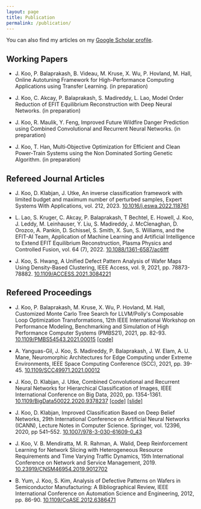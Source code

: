```yaml
---
layout: page
title: Publication
permalink: /publication/
---
```


You can also find my articles on my [Google Scholar profile](https://scholar.google.com/citations?user=nabCGxoAAAAJ&hl=en).

## Working Papers

- J. Koo, P. Balaprakash, B. Videau, M. Kruse, X. Wu, P. Hovland, M. Hall, Online Autotuning  Framework for High-Performance Computing Applications using Transfer Learning. (in preparation)

- J. Koo, C. Akcay, P. Balaprakash, S. Madireddy, L. Lao, Model Order Reduction of EFIT Equilibrium Reconstruction with Deep Neural Networks. (in preparation)

- J. Koo, R. Maulik, Y. Feng, Improved Future Wildfire Danger Prediction using Combined Convolutional and Recurrent Neural Networks. (in preparation)

- J. Koo, T. Han, Multi‑Objective Optimization for Efficient and Clean Power‑Train Systems using the Non Dominated Sorting Genetic Algorithm. (in preparation)

<!-- - M. Dorier, R. Egele, P. Balaprakash, J. Koo, S. Madireddy, A. D. Malony, S. Ramesh, R. Ross, HPC Storage Service Autotuning using Variational-Autoencoder-Guided Asynchronous Bayesian Optimization. (in preparation) -->

## Refereed Journal Articles

- J. Koo, D. Klabjan, J. Utke, An inverse classification framework with limited budget and maximum number of perturbed samples, Expert Systems With Applications, vol. 212, 2023. [10.1016/j.eswa.2022.118761](https://doi.org/10.1016/j.eswa.2022.118761)

- L. Lao, S. Kruger, C. Akcay, P. Balaprakash, T Bechtel, E. Howell, J. Koo, J. Leddy, M. Leinhauser, Y. Liu, S. Madireddy, J. McClenaghan, D. Orozco, A. Pankin, D. Schissel, S. Smith, X. Sun, S. Williams, and the EFIT-AI Team, Application of Machine Learning and Artificial Intelligence to Extend EFIT Equilibrium Reconstruction, Plasma Physics and Controlled Fusion, vol. 64 (7), 2022. [10.1088/1361-6587/ac6fff](https://doi.org/10.1088/1361-6587/ac6fff)

- J. Koo, S. Hwang, A Unified Defect Pattern Analysis of Wafer Maps Using Density-Based Clustering, IEEE Access, vol. 9, 2021, pp. 78873-78882. [10.1109/ACCESS.2021.3084221](https://doi.org/10.1109/ACCESS.2021.3084221)

## Refereed Proceedings

- J. Koo, P. Balaprakash, M. Kruse, X. Wu, P. Hovland, M. Hall, Customized Monte Carlo Tree Search for LLVM/Polly's Composable Loop Optimization Transformations, 12th IEEE International Workshop on Performance Modeling, Benchmarking and Simulation of High Performance Computer Systems (PMBS21), 2021, pp. 82-93. [10.1109/PMBS54543.2021.00015](https://doi.org/10.1109/PMBS54543.2021.00015) [[code]](https://github.com/ytopt-team/ytopt/tree/mcts/ytopt/cmcts)

- A. Yanguas-Gil, J. Koo, S. Madireddy, P. Balaprakash, J. W. Elam, A. U. Mane, Neuromorphic Architectures for Edge Computing under Extreme Environments, IEEE Space Computing Conference (SCC), 2021, pp. 39-45. [10.1109/SCC49971.2021.00012](https://doi.org/10.1109/SCC49971.2021.00012)

- J. Koo, D. Klabjan, J. Utke, Combined Convolutional and Recurrent Neural Networks for Hierarchical Classification of Images, IEEE International Conference on Big Data, 2020, pp. 1354-1361. [10.1109/BigData50022.2020.9378237](https://doi.org/10.1109/BigData50022.2020.9378237) [[code]](https://github.com/jaehoonkoo/h_classification) [[slide]](https://github.com/jaehoonkoo/h_classification/blob/master/doc/%5BBigdata_2020%5D%20h_classification.pdf)

- J. Koo, D. Klabjan, Improved Classification Based on Deep Belief Networks, 29th International Conference on Artificial Neural Networks (ICANN), Lecture Notes in Computer Science. Springer, vol. 12396, 2020, pp 541–552. [10.1007/978-3-030-61609-0_43](https://doi.org/10.1007/978-3-030-61609-0_43)

- J. Koo, V. B. Mendiratta, M. R. Rahman, A. Walid, Deep Reinforcement Learning for Network Slicing with Heterogeneous Resource Requirements and Time Varying Traffic Dynamics, 15th International Conference on Network and Service Management, 2019. [10.23919/CNSM46954.2019.9012702](https://doi.org/10.23919/CNSM46954.2019.9012702)

- B. Yum, J. Koo, S. Kim, Analysis of Defective Patterns on Wafers in Semiconductor Manufacturing: A Bibliographical Review, IEEE International Conference on Automation Science and Engineering, 2012, pp. 86-90. [10.1109/CoASE.2012.6386471](https://doi.org/10.1109/CoASE.2012.6386471)

<!-- ## Open-source software

- P. Balaprakash  -->
